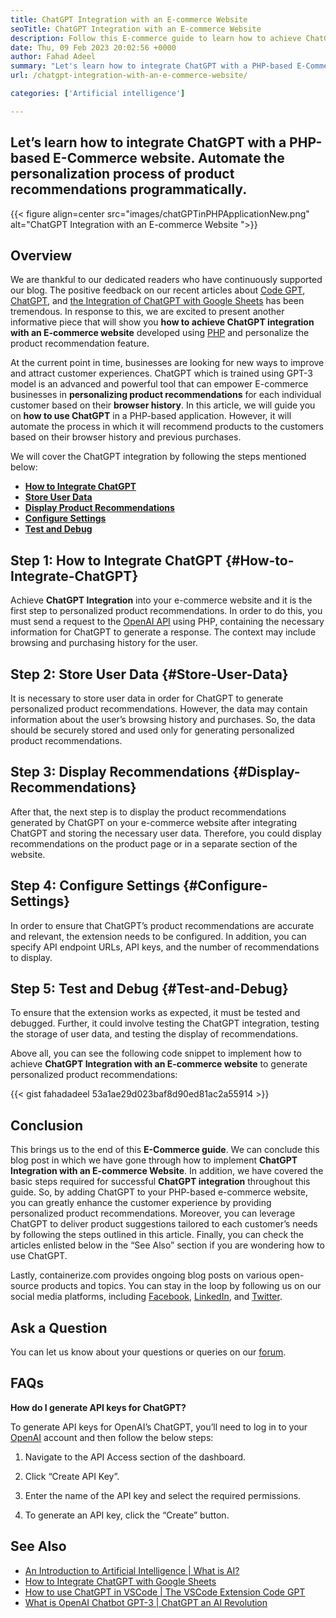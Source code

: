 ```yaml
---
title: ChatGPT Integration with an E-commerce Website
seoTitle: ChatGPT Integration with an E-commerce Website
description: Follow this E-commerce guide to learn how to achieve ChatGPT Integration with an E-commerce Website to make personalized product recommendations.
date: Thu, 09 Feb 2023 20:02:56 +0000
author: Fahad Adeel
summary: "Let's learn how to integrate ChatGPT with a PHP-based E-Commerce website. Automate the personalization process of product recommendations programmatically."
url: /chatgpt-integration-with-an-e-commerce-website/

categories: ['Artificial intelligence']

---
```

## Let’s learn how to integrate ChatGPT with a PHP-based E-Commerce website. Automate the personalization process of product recommendations programmatically.


{{< figure align=center src="images/chatGPTinPHPApplicationNew.png" alt="ChatGPT Integration with an E-commerce Website ">}}


## Overview

We are thankful to our dedicated readers who have continuously supported our blog. The positive feedback on our recent articles about [Code GPT][1], [ChatGPT][2], and [the Integration of ChatGPT with Google Sheets][3] has been tremendous. In response to this, we are excited to present another informative piece that will show you **how to achieve ChatGPT integration with an E-commerce website** developed using [PHP][4] and personalize the product recommendation feature.

At the current point in time, businesses are looking for new ways to improve and attract customer experiences. ChatGPT which is trained using GPT-3 model is an advanced and powerful tool that can empower E-commerce businesses in **personalizing product recommendations** for each individual customer based on their **browser history**. In this article, we will guide you on **how to use ChatGPT** in a PHP-based application. However, it will automate the process in which it will recommend products to the customers based on their browser history and previous purchases.

We will cover the ChatGPT integration by following the steps mentioned below:

  * [**How to Integrate ChatGPT**][5]
  * [**Store User Data**][6]
  * [**Display Product Recommendations**][7]
  * [**Configure Settings**][8]
  * [**Test and Debug**][9]

## Step 1: How to Integrate ChatGPT {#How-to-Integrate-ChatGPT}

Achieve **ChatGPT Integration** into your e-commerce website and it is the first step to personalized product recommendations. In order to do this, you must send a request to the [OpenAI API][10] using PHP, containing the necessary information for ChatGPT to generate a response. The context may include browsing and purchasing history for the user.

## Step 2: Store User Data {#Store-User-Data}

It is necessary to store user data in order for ChatGPT to generate personalized product recommendations. However, the data may contain information about the user’s browsing history and purchases. So, the data should be securely stored and used only for generating personalized product recommendations.

## Step 3: Display Recommendations {#Display-Recommendations}

After that, the next step is to display the product recommendations generated by ChatGPT on your e-commerce website after integrating ChatGPT and storing the necessary user data. Therefore, you could display recommendations on the product page or in a separate section of the website.

## Step 4: Configure Settings {#Configure-Settings}

In order to ensure that ChatGPT’s product recommendations are accurate and relevant, the extension needs to be configured. In addition, you can specify API endpoint URLs, API keys, and the number of recommendations to display.

## Step 5: Test and Debug {#Test-and-Debug}

To ensure that the extension works as expected, it must be tested and debugged. Further, it could involve testing the ChatGPT integration, testing the storage of user data, and testing the display of recommendations.

Above all, you can see the following code snippet to implement how to achieve **ChatGPT Integration with an E-commerce website** to generate personalized product recommendations:


{{< gist fahadadeel 53a1ae29d023baf8d90ed81ac2a55914 >}}

## Conclusion

This brings us to the end of this **E-Commerce guide**. We can conclude this blog post in which we have gone through how to implement **ChatGPT Integration with an E-commerce Website**. In addition, we have covered the basic steps required for successful **ChatGPT integration** throughout this guide. So, by adding ChatGPT to your PHP-based e-commerce website, you can greatly enhance the customer experience by providing personalized product recommendations. Moreover, you can leverage ChatGPT to deliver product suggestions tailored to each customer’s needs by following the steps outlined in this article. Finally, you can check the articles enlisted below in the “See Also” section if you are wondering how to use ChatGPT.

Lastly, containerize.com provides ongoing blog posts on various open-source products and topics. You can stay in the loop by following us on our social media platforms, including [Facebook][11], [LinkedIn][12], and [Twitter][13].

## Ask a Question

You can let us know about your questions or queries on our [forum][14].

## FAQs

**How do I generate API keys for ChatGPT?**

<p data-private="redact" data-wt-gu data-pm-slice="1 3 []">
  To generate API keys for OpenAI’s ChatGPT, you’ll need to log in to your <a href="https://platform.openai.com/account/api-keys">OpenAI</a> account and then follow the below steps:
</p>

<ol class="list-decimal px-8">
  <li>
    <p data-private="redact" data-wt-gu>
      Navigate to the API Access section of the dashboard.
    </p>
  </li>
  
  <li>
    <p data-private="redact" data-wt-gu>
      Click “Create API Key”.
    </p>
  </li>
  
  <li>
    <p data-private="redact" data-wt-gu>
      Enter the name of the API key and select the required permissions.
    </p>
  </li>
  
  <li>
    <p data-private="redact" data-wt-gu>
      To generate an API key, click the “Create” button.
    </p>
  </li>
</ol>

<!-- /wp:heading -->

## See Also

<!-- wp:list -->

  * [An Introduction to Artificial Intelligence | What is AI?][15]
  *  [How to Integrate ChatGPT with Google Sheets][3]  
  * [How to use ChatGPT in VSCode | The VSCode Extension Code GPT][1]
  * [What is OpenAI Chatbot GPT-3 | ChatGPT an AI Revolution][2]

<!-- /wp:list -->

 

 [1]: https://blog.containerize.com/artificial-intelligence/how-to-use-chatgpt-in-vscode-the-vscode-extension-codegpt/

 [2]: https://blog.containerize.com/artificial-intelligence/what-is-openai-chatbot-gpt-3-chatgpt-an-ai-revolution/

 [3]: https://blog.containerize.com/artificial-intelligence/integrate-chatgpt-with-google-sheets/

 [4]: https://www.php.net/
 [5]: #How-to-Integrate-ChatGPT
 [6]: #Store-User-Data
 [7]: #Display-Recommendations
 [8]: #Configure-Settings
 [9]: #Test-and-Debug
 [10]: https://platform.openai.com/account/api-keys
 [11]: https://web.facebook.com/containerize
 [12]: https://www.linkedin.com/company/containerize/
 [13]: https://twitter.com/containerize_co
 [14]: https://forum.containerize.com/
 [15]: https://blog.containerize.com/artificial-intelligence/an-introduction-to-artificial-intelligence-what-is-ai/
